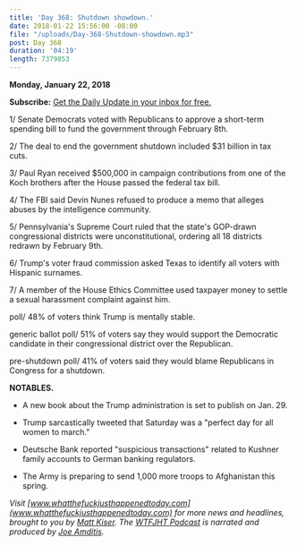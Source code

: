 ```yaml
---
title: 'Day 368: Shutdown showdown.'
date: 2018-01-22 15:56:00 -08:00
file: "/uploads/Day-368-Shutdown-showdown.mp3"
post: Day 368
duration: '04:19'
length: 7379853
---
```


**Monday, January 22, 2018**

**Subscribe:** [Get the Daily Update in your inbox for free.](https://whatthefuckjusthappenedtoday.com/subscribe/)

1/ Senate Democrats voted with Republicans to approve a short-term spending bill to fund the government through February 8th.

2/ The deal to end the government shutdown included $31 billion in tax cuts.

3/ Paul Ryan received $500,000 in campaign contributions from one of the Koch brothers after the House passed the federal tax bill.

4/ The FBI said Devin Nunes refused to produce a memo that alleges abuses by the intelligence community.

5/ Pennsylvania's Supreme Court ruled that the state's GOP-drawn congressional districts were unconstitutional, ordering all 18 districts redrawn by February 9th.

6/ Trump's voter fraud commission asked Texas to identify all voters with Hispanic surnames.

7/ A member of the House Ethics Committee used taxpayer money to settle a sexual harassment complaint against him.

poll/ 48% of voters think Trump is mentally stable.

generic ballot poll/ 51% of voters say they would support the Democratic candidate in their congressional district over the Republican.

pre-shutdown poll/ 41% of voters said they would blame Republicans in Congress for a shutdown.

**NOTABLES.**

* A new book about the Trump administration is set to publish on Jan. 29.

* Trump sarcastically tweeted that Saturday was a "perfect day for all women to march."

* Deutsche Bank reported "suspicious transactions" related to Kushner family accounts to German banking regulators.

* The Army is preparing to send 1,000 more troops to Afghanistan this spring.

*Visit [www.whatthefuckjusthappenedtoday.com](www.whatthefuckjusthappenedtoday.com) for more news and headlines, brought to you by [Matt Kiser](https://twitter.com/Matt_Kiser). The [WTFJHT Podcast](https://whatthefuckjusthappenedtoday.com/podcasts/) is narrated and produced by [Joe Amditis](https://twitter.com/jsamditis).*